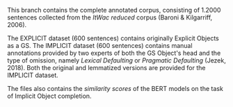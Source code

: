 This branch contains the complete annotated corpus, consisting of 1.2000 sentences collected from the _ItWac reduced_ corpus (Baroni & Kilgarriff, 2006).

The EXPLICIT dataset (600 sentences) contains originally Explicit Objects as a GS.
The IMPLICIT dataset (600 sentences) contains manual annotations provided by two experts of both the GS Object's head and the type of omission, namely _Lexical Defaulting_ or _Pragmatic Defaulting_ (Jezek, 2018).
Both the original and lemmatized versions are provided for the IMPLICIT dataset.

The files also contains the _similarity scores_ of the BERT models on the task of Implicit Object completion.
